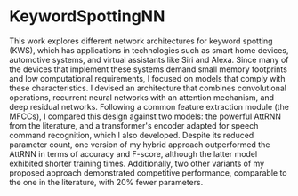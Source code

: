 # KeywordSpottingNN
This work explores different network architectures for keyword spotting (KWS), which has applications in technologies such as smart home devices, automotive systems, and virtual assistants like Siri and Alexa. Since many of the devices that implement these systems demand small memory footprints and low computational requirements, I focused on models that comply with these characteristics. I devised an architecture that combines convolutional operations, recurrent neural networks with an attention mechanism, and deep residual networks. Following a common feature extraction module (the MFCCs), I compared this design against two models: the powerful AttRNN from the literature, and a transformer's encoder adapted for speech command recognition, which I also developed. Despite its reduced parameter count, one version of my hybrid approach outperformed the AttRNN in terms of accuracy and F-score, although the latter model exhibited shorter training times. Additionally, two other variants of my proposed approach demonstrated competitive performance, comparable to the one in the literature, with 20\% fewer parameters.

